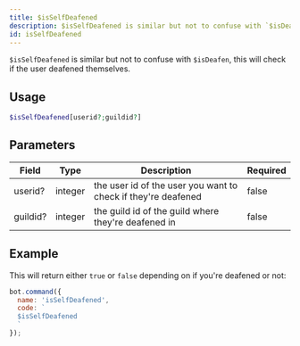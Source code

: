 ```yaml
---
title: $isSelfDeafened 
description: $isSelfDeafened is similar but not to confuse with `$isDeafen`, this will check if the user deafened themselves.
id: isSelfDeafened
---
```


`$isSelfDeafened` is similar but not to confuse with `$isDeafen`, this will check if the user deafened themselves.

## Usage

```php
$isSelfDeafened[userid?;guildid?]
```

## Parameters 


| Field    | Type    | Description                                                   | Required |
| -------- | ------- | ------------------------------------------------------------- | -------- |
| userid?  | integer | the user id of the user you want to check if they're deafened | false       |
| guildid? | integer | the guild id of the guild where they're deafened in           | false       |


## Example

This will return either `true` or `false` depending on if you're deafened or not:

```javascript
bot.command({
  name: 'isSelfDeafened',
  code: `
  $isSelfDeafened
  `
});
```
